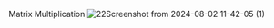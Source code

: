 Matrix Multiplication
![22Screenshot from 2024-08-02 11-42-05 (1)](https://github.com/user-attachments/assets/b1b1160d-d1b6-40ed-9fa8-8e73e83c86e8)
